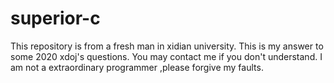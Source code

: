 # superior-c
This repository is from a fresh man in xidian university.
This is my answer to some 2020 xdoj's questions.
You may contact me if you don't understand.
I am not a extraordinary programmer ,please forgive my faults.

